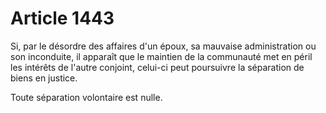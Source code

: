 # Article 1443

Si, par le désordre des affaires d'un époux, sa mauvaise administration ou son inconduite, il apparaît que le maintien de la communauté met en péril les intérêts de l'autre conjoint, celui-ci peut poursuivre la séparation de biens en justice.

Toute séparation volontaire est nulle.
